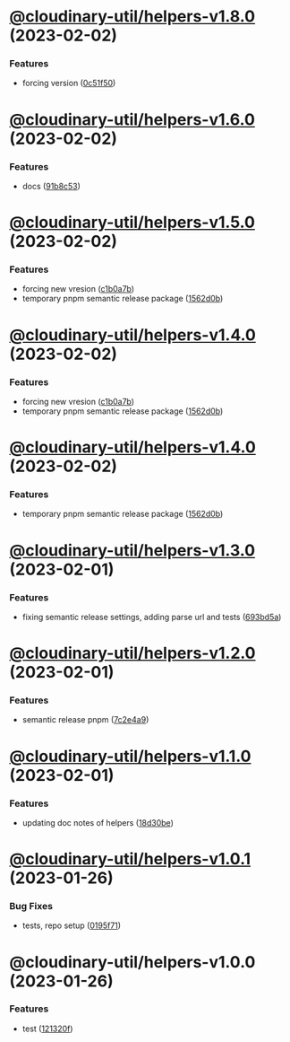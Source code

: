 # [@cloudinary-util/helpers-v1.8.0](https://github.com/colbyfayock/cloudinary-util/compare/@cloudinary-util/helpers-v1.7.0...@cloudinary-util/helpers-v1.8.0) (2023-02-02)


### Features

* forcing version ([0c51f50](https://github.com/colbyfayock/cloudinary-util/commit/0c51f500d02c369550fc06bd330dfa88904c573a))

# [@cloudinary-util/helpers-v1.6.0](https://github.com/colbyfayock/cloudinary-util/compare/@cloudinary-util/helpers-v1.5.0...@cloudinary-util/helpers-v1.6.0) (2023-02-02)


### Features

* docs ([91b8c53](https://github.com/colbyfayock/cloudinary-util/commit/91b8c53d46dd0fddfd86fb69f581f1d9e08f3d99))

# [@cloudinary-util/helpers-v1.5.0](https://github.com/colbyfayock/cloudinary-util/compare/@cloudinary-util/helpers-v1.4.0...@cloudinary-util/helpers-v1.5.0) (2023-02-02)


### Features

* forcing new vresion ([c1b0a7b](https://github.com/colbyfayock/cloudinary-util/commit/c1b0a7b2956390788af36d5a0be14ce6626df7cc))
* temporary pnpm semantic release package ([1562d0b](https://github.com/colbyfayock/cloudinary-util/commit/1562d0b31be4d544e41ccd10275cee6cd75426c7))

# [@cloudinary-util/helpers-v1.4.0](https://github.com/colbyfayock/cloudinary-util/compare/@cloudinary-util/helpers-v1.3.0...@cloudinary-util/helpers-v1.4.0) (2023-02-02)


### Features

* forcing new vresion ([c1b0a7b](https://github.com/colbyfayock/cloudinary-util/commit/c1b0a7b2956390788af36d5a0be14ce6626df7cc))
* temporary pnpm semantic release package ([1562d0b](https://github.com/colbyfayock/cloudinary-util/commit/1562d0b31be4d544e41ccd10275cee6cd75426c7))

# [@cloudinary-util/helpers-v1.4.0](https://github.com/colbyfayock/cloudinary-util/compare/@cloudinary-util/helpers-v1.3.0...@cloudinary-util/helpers-v1.4.0) (2023-02-02)


### Features

* temporary pnpm semantic release package ([1562d0b](https://github.com/colbyfayock/cloudinary-util/commit/1562d0b31be4d544e41ccd10275cee6cd75426c7))

# [@cloudinary-util/helpers-v1.3.0](https://github.com/colbyfayock/cloudinary-util/compare/@cloudinary-util/helpers-v1.2.0...@cloudinary-util/helpers-v1.3.0) (2023-02-01)


### Features

* fixing semantic release settings, adding parse url and tests ([693bd5a](https://github.com/colbyfayock/cloudinary-util/commit/693bd5a75bd41d584fad31eea62c47c2f2dc8639))

# [@cloudinary-util/helpers-v1.2.0](https://github.com/colbyfayock/cloudinary-util/compare/@cloudinary-util/helpers-v1.1.0...@cloudinary-util/helpers-v1.2.0) (2023-02-01)


### Features

* semantic release pnpm ([7c2e4a9](https://github.com/colbyfayock/cloudinary-util/commit/7c2e4a9333a58f722d3a3b2690c8ed2ae09ee7fb))

# [@cloudinary-util/helpers-v1.1.0](https://github.com/colbyfayock/cloudinary-util/compare/@cloudinary-util/helpers-v1.0.1...@cloudinary-util/helpers-v1.1.0) (2023-02-01)


### Features

* updating doc notes of helpers ([18d30be](https://github.com/colbyfayock/cloudinary-util/commit/18d30be8594952cac5f58df69fb17622dd9cb75b))

# [@cloudinary-util/helpers-v1.0.1](https://github.com/colbyfayock/cloudinary-util/compare/@cloudinary-util/helpers-v1.0.0...@cloudinary-util/helpers-v1.0.1) (2023-01-26)


### Bug Fixes

* tests, repo setup ([0195f71](https://github.com/colbyfayock/cloudinary-util/commit/0195f7198a36082e2b7ed44e062cadab6a0d0f76))

# @cloudinary-util/helpers-v1.0.0 (2023-01-26)


### Features

* test ([121320f](https://github.com/colbyfayock/cloudinary-util/commit/121320f7abcd9ab6fa78b5ac46ef6684d1492aaf))
